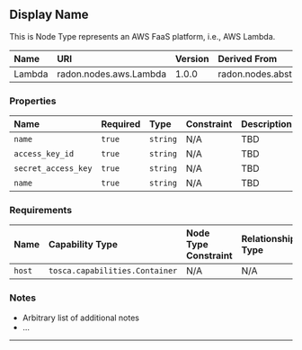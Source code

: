 ## Display Name

This is Node Type represents an AWS FaaS platform, i.e., AWS Lambda.

| Name | URI | Version | Derived From |
|:---- |:--- |:------- |:------------ |
| Lambda | radon.nodes.aws.Lambda | 1.0.0 | radon.nodes.abstract.CloudPlatform |

### Properties

| Name | Required | Type | Constraint | Description |
|:---- |:-------- |:---- |:---------- |:----------- |
| `name` | `true` | `string` | N/A | TBD |
| `access_key_id` | `true` | `string` | N/A | TBD |
| `secret_access_key` | `true` | `string` | N/A | TBD |
| `name` | `true` | `string` | N/A | TBD |

### Requirements

| Name | Capability Type | Node Type Constraint | Relationship Type | Occurrences |
|:---- |:--------------- |:-------------------- |:----------------- |:------------|
| `host` | `tosca.capabilities.Container` | N/A | N/A | N/A |

### Notes

* Arbitrary list of additional notes
* ...

---
